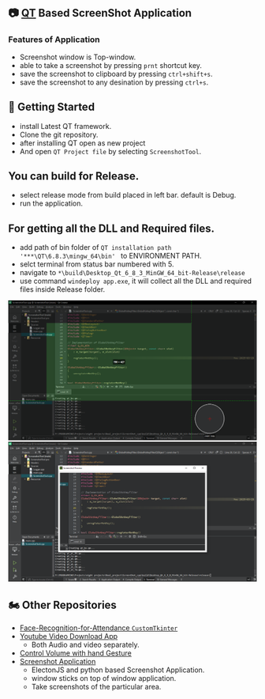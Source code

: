 ## 📷 [QT](https://www.qt.io/) Based ScreenShot Application

### Features of Application
  + Screenshot window is Top-window.
  + able to take a screenshot by pressing `prnt` shortcut key.
  + save the screenshot to clipboard by pressing `ctrl+shift+s`.
  + save the screenshot to any desination by pressing `ctrl+s`.

## :seedling: Getting Started
- install Latest QT framework.
- Clone the git repository.
- after installing QT open as new project
- And open `QT Project file` by selecting `ScreenshotTool`.

## You can build for Release.
- select release mode from build placed in left bar. default is Debug.
- run the application.

## For getting all the DLL and Required files.
- add path of bin folder of `QT installation path  '***\QT\6.8.3\mingw_64\bin' ` to ENVIRONMENT PATH.
- selct terminal from status bar numbered with 5.
- navigate to `*\build\Desktop_Qt_6_8_3_MinGW_64_bit-Release\release`
- use command `windeploy app.exe`, it will collect all the DLL and required files inside Release folder.

![](https://github.com/ManishTirkey/QT-ScreenShot/blob/main/Screenshots/1.png)
![](https://github.com/ManishTirkey/QT-ScreenShot/blob/main/Screenshots/2.png)

## :motorcycle: Other Repositories

- [Face-Recognition-for-Attendance `CustomTkinter`](https://github.com/ManishTirkey/Face-Recognition-for-Attendance.git)
- [Youtube Video Download App](https://github.com/ManishTirkey/Download_youtube_Videos)
  - Both Audio and video separately.
- [Control Volume with hand Gesture](https://github.com/ManishTirkey/Volume_control_opencv)
- [Screenshot Application](https://github.com/ManishTirkey/ScreenShot)
  - ElectonJS and python based Screenshot Application.
  - window sticks on top of window application.
  - Take screenshots of the particular area.
